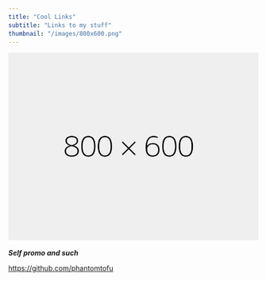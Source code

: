 ```yaml
---
title: "Cool Links"
subtitle: "Links to my stuff"
thumbnail: "/images/800x600.png"
---
```


![dummy image](/images/800x600.png)

_**Self promo and such**_

https://github.com/phantomtofu